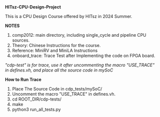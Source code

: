 **HITsz-CPU-Design-Project**

This is a CPU Design Course offered by HITsz in 2024 Summer.

**NOTES**

1. comp2012: main directory, including single_cycle and pipeline CPU sources.
2. Theory: Chinese Instructions for the course.
3. Reference: MiniRV and MiniLA Instructions
4. onboard_trace: Trace Test after Implementing the code on FPGA board.

*"cdp-test" is for trace, use it after uncommenting the macro "USE_TRACE" in defines.vh, and place all the source code in mySoC*

**How to Run Trace**

1. Place The Source Code in cdp_tests/mySoC/
2. Uncomment the  macro "USE_TRACE" in defines.vh.
3. cd ROOT_DIR/cdp-tests/
4. make
5. python3 run_all_tests.py
